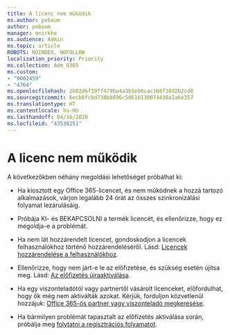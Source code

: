 ```yaml
---
title: A licenc nem működik
ms.author: pebaum
author: pebaum
manager: mnirkhe
ms.audience: Admin
ms.topic: article
ROBOTS: NOINDEX, NOFOLLOW
localization_priority: Priority
ms.collection: Adm_O365
ms.custom:
- "9002459"
- "4764"
ms.openlocfilehash: 2b82d6f19ff479ba4a3b1eb0cac168f38d2b2cd8
ms.sourcegitcommit: 6ecb6fcbd738b8896c5d616130074438a1a6e357
ms.translationtype: HT
ms.contentlocale: hu-HU
ms.lasthandoff: 04/16/2020
ms.locfileid: "43530251"
---
```

# <a name="license-not-working"></a>A licenc nem működik

A következőkben néhány megoldási lehetőséget próbálhat ki:

- Ha kiosztott egy Office 365-licencet, és nem működnek a hozzá tartozó alkalmazások, várjon legalább 24 órát az összes szinkronizálási folyamat lezárulásáig. 

- Próbája KI- és BEKAPCSOLNI a termék licencét, és ellenőrizze, hogy ez megoldja-e a problémát. 

- Ha nem lát hozzárendelt licencet, gondoskodjon a licencek felhasználókhoz történő hozzárendeléséről. Lásd: [Licencek hozzárendelése a felhasználókhoz](https://docs.microsoft.com/en-us/microsoft-365/admin/manage/assign-licenses-to-users?view=o365-worldwide).

- Ellenőrizze, hogy nem járt-e le az előfizetése, és szükség esetén újítsa meg. Lásd: [Az előfizetés újraaktiválása](https://docs.microsoft.com/alchemyinsights/reactivate-your-subscription). 

- Ha egy viszonteladótól vagy partnertől vásárolt licenceket, előfordulhat, hogy ők még nem aktiválták azokat. Kérjük, forduljon közvetlenül hozzájuk: [Office 365-ös partner vagy viszonteladó megkeresése](https://docs.microsoft.com//microsoft-365/admin/manage/find-your-partner-or-reseller).

- Ha bármilyen problémát tapasztalt az előfizetés aktiválása során, próbálja meg [folytatni a regisztrációs folyamatot](https://go.microsoft.com/fwlink/?linkid=2126800).
